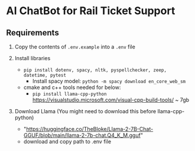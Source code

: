 # AI ChatBot for Rail Ticket Support

## Requirements
1. Copy the contents of `.env.example` into a `.env` file
2. Install libraries
    - `pip install dotenv, spacy, nltk, pyspellchecker, zeep, datetime, pytest`
        - Install spacy model: `python -m spacy download en_core_web_sm`
    - cmake and c++ tools needed for below:
        - `pip install llama-cpp-python` 
        https://visualstudio.microsoft.com/visual-cpp-build-tools/ ~ 7gb

3. Download Llama (You might need to download this before llama-cpp-python)
    - "https://huggingface.co/TheBloke/Llama-2-7B-Chat-GGUF/blob/main/llama-2-7b-chat.Q4_K_M.gguf"
    - download and copy path to .env file